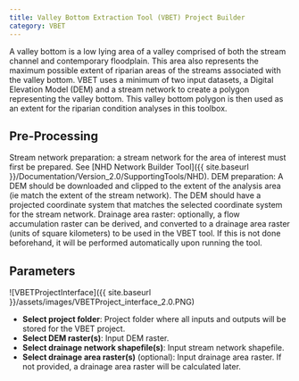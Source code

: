 ```yaml
---
title: Valley Bottom Extraction Tool (VBET) Project Builder
category: VBET
---
```


A valley bottom is a low lying area of a valley comprised of both the stream channel and contemporary floodplain. This area also represents the maximum possible extent of riparian areas of the streams associated with the valley bottom. VBET uses a minimum of two input datasets, a Digital Elevation Model (DEM) and a stream network to create a polygon representing the valley bottom. This valley bottom polygon is then used as an extent for the riparian condition analyses in this toolbox.

## Pre-Processing

Stream network preparation: a stream network for the area of interest must first be prepared. See [NHD Network Builder Tool]({{ site.baseurl }}/Documentation/Version_2.0/SupportingTools/NHD).
DEM preparation: A DEM should be downloaded and clipped to the extent of the analysis area (ie match the extent of the stream network). The DEM should have a projected coordinate system that matches the selected coordinate system for the stream network.
Drainage area raster: optionally, a flow accumulation raster can be derived, and converted to a drainage area raster (units of square kilometers) to be used in the VBET tool. If this is not done beforehand, it will be performed automatically upon running the tool.

## Parameters

![VBETProjectInterface]({{ site.baseurl }}/assets/images/VBETProject_interface_2.0.PNG)

- **Select project folder**: Project folder where all inputs and outputs will be stored for the VBET project. 
- **Select DEM raster(s)**: Input DEM raster.
- **Select drainage network shapefile(s)**: Input stream network shapefile.
- **Select drainage area raster(s)** (optional): Input drainage area raster. If not provided, a drainage area raster will be calculated later. 
